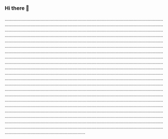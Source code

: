 ### Hi there 👋

...........................................................................................................................................................................................................................................................................................................................................................................................................................................................................................................................................................................................................................................................................................................................................................................................................................................................................................................................................................................................................................................................................................................................................................................................................................................................................................................................................................................................................................................................................................................................................................................................................................................................................................................................................................................................................................................................................................................................................................................................................................................................................................................................................................................................................................................................................................................................................................................................................................................................................................................................................................................................................................................................................................................................................................................